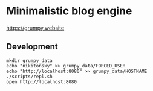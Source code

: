 # Minimalistic blog engine

https://grumpy.website

## Development

```
mkdir grumpy_data
echo "nikitonsky" >> grumpy_data/FORCED_USER
echo "http://localhost:8080" >> grumpy_data/HOSTNAME
./scripts/repl.sh
open http://localhost:8080
```